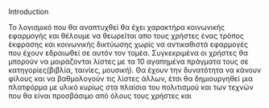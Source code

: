 
Introduction


Το λογισμικό που θα αναπτυχθεί θα έχει χαρακτήρα κοινωνικής εφαρμογής και θέλουμε να θεωρείται απο τους χρήστες 
ένας τρόπος έκφρασης και κοινωνικής δικτύωσης χωρίς να αντικαθιστά εφαρμογές που έχουν εδραιωθεί σε αυτόν τον τομέα.
Συγκεκριμένα οι χρήστες θα μπορούν να μοιράζονται λίστες με τα 10 αγαπημένα πράγματα τους σε κατηγορίες(βιβλία, ταινίες, μουσική).
Θα έχουν την δυνατότητα να κάνουν φίλους και να βαθμολογούν τις λίστες άλλων, έτσι θα δημιουργηθεί μια πλατφόρμα με υλικό κυρίως
στα πλαίσια του πολιτισμού και των τεχνών που θα είναι προσβάσιμο από όλους τους χρήστες και 

